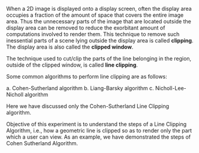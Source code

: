 When a 2D image is displayed onto a display screen, often the display area occupies a fraction of the amount of space that covers the entire image area. Thus the unnecessary parts of the image that are located outside the display area can be removed to reduce the exorbitant amount of computations involved to render them. This technique to remove such inessential parts of a scene lying outside the display area is called **clipping**. The display area is also called the **clipped window**.

The technique used to cut/clip the parts of the line belonging in the region, outside of the clipped window, is called **line clipping**.

Some common algorithms to perform line clipping are as follows:

  a. Cohen-Sutherland algorithm
  b. Liang-Barsky algorithm
  c. Nicholl-Lee-Nicholl algorithm


Here we have discussed only the Cohen-Sutherland Line Clipping algorithm.  

Objective of this experiment is to understand the steps of a Line Clipping Algorithm, i.e., how a geometric line is clipped so as to render only the part which a user can view. As an example, we have demonstrated the steps of Cohen Sutherland Algorithm. 
